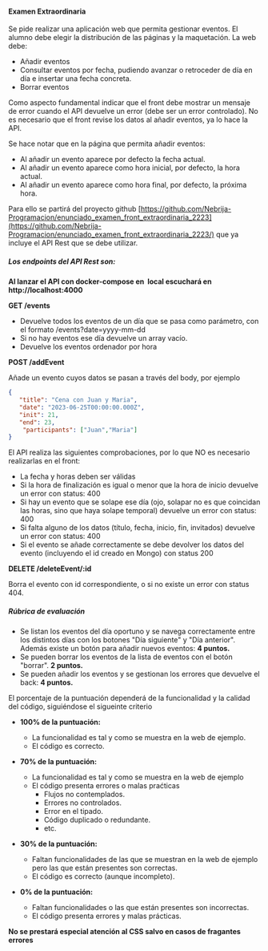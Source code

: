 #### Examen Extraordinaria

Se pide realizar una aplicación web que permita gestionar eventos. El alumno debe elegir la distribución de las páginas y la maquetación. La web debe:
  * Añadir eventos
  * Consultar eventos por fecha, pudiendo avanzar o retroceder de día en día  e insertar una fecha concreta.
  * Borrar eventos

Como aspecto fundamental indicar que el front debe mostrar un mensaje de error cuando el API devuelve un error (debe ser un error controlado). No es necesario que el front revise los datos al añadir eventos, ya lo hace la API.

Se hace notar que en la página que permita añadir eventos:

*   Al añadir un evento aparece por defecto la fecha actual.
*   Al añadir un evento aparece como hora inicial, por defecto, la hora actual.
*   Al añadir un evento aparece como hora final, por defecto, la próxima hora.

Para ello se partirá del proyecto github [https://github.com/Nebrija-Programacion/enunciado_examen_front_extraordinaria_2223](https://github.com/Nebrija-Programacion/enunciado_examen_front_extraordinaria_2223/) que ya incluye el API Rest que se debe utilizar.

##### Los endpoints del API Rest son:

**Al lanzar el API con docker-compose en  local escuchará en http://localhost:4000**

**GET /events**

*   Devuelve todos los eventos de un día que se pasa como parámetro, con el formato /events?date=yyyy-mm-dd
*   Si no hay eventos ese día devuelve un array vacío.
*   Devuelve los eventos ordenador por hora

**POST /addEvent**

Añade un evento cuyos datos se pasan a través del body, por ejemplo
```json
{
   "title": "Cena con Juan y Maria",
   "date": "2023-06-25T00:00:00.000Z",
   "init": 21,
   "end": 23,
    "participants": ["Juan","Maria"]
}
```

El API realiza las siguientes comprobaciones, por lo que NO es necesario realizarlas en el front:

*   La fecha y horas deben ser válidas
*   Si la hora de finalización es igual o menor que la hora de inicio devuelve un error con status: 400
*   Si hay un evento que se solape ese día (ojo, solapar no es que coincidan las horas, sino que haya solape temporal) devuelve un error con status: 400
*   Si falta alguno de los datos (título, fecha, inicio, fin, invitados) devuelve un error con status: 400
*   Si el evento se añade correctamente se debe devolver los datos del evento (incluyendo el id creado en Mongo) con status 200

**DELETE /deleteEvent/:id**

Borra el evento con id correspondiente, o si no existe un error con status 404.

##### Rúbrica de evaluación

*   Se listan los eventos del día oportuno y se navega correctamente entre los distintos días con los botones "Día siguiente" y "Día anterior". Además existe un botón para añadir nuevos eventos: **4 puntos.**
*   Se pueden borrar los eventos de la lista de eventos con el botón "borrar". **2 puntos.**
*   Se pueden añadir los eventos y se gestionan los errores que devuelve el back: **4 puntos.**

El porcentaje de la puntuación dependerá de la funcionalidad y la calidad del código, siguiéndose el sigueinte criterio

*   **100% de la puntuación:**
    
    *   La funcionalidad es tal y como se muestra en la web de ejemplo.
    *   El código es correcto.
        
*   **70% de la puntuación:**
    
    *   La funcionalidad es tal y como se muestra en la web de ejemplo
    *   El código presenta errores o malas praćticas
        *   Flujos no contemplados.
        *   Errores no controlados.
        *   Error en el tipado.
        *   Código duplicado o redundante.
        *   etc.
            
*   **30% de la puntuación:**
    
    *   Faltan funcionalidades de las que se muestran en la web de ejemplo pero las que están presentes son correctas.
    *   El código es correcto (aunque incompleto).
        
*   **0% de la puntuación:**
    *   Faltan funcionalidades o las que están presentes son incorrectas.
    *   El código presenta errores y malas prácticas.
        

**No se prestará especial atención al CSS salvo en casos de fragantes errores**
